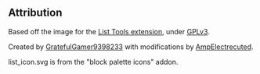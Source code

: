 ## Attribution

Based off the image for the [List Tools extension](https://github.com/TurboWarp/extensions/blob/master/images/README.md#lilylisttoolssvg), under [GPLv3](https://github.com/TurboWarp/extensions/blob/master/licenses/GPL-3.0.txt).

Created by [GratefulGamer9398233](https://scratch.mit.edu/users/GratefulGamer9398233/) with modifications by [AmpElectrecuted](https://scratch.mit.edu/users/AmpElectrecuted/).

list_icon.svg is from the "block palette icons" addon.
